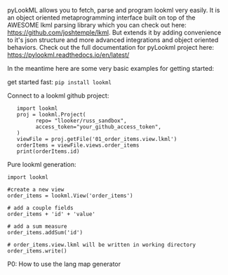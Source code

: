 pyLookML allows you to fetch, parse and program lookml very easily. 
It is an object oriented metaprogramming interface built on top of the AWESOME lkml parsing library which you can check out here: https://github.com/joshtemple/lkml. But extends it by adding convenience to it's json structure and more advanced integrations and object oriented behaviors.
Check out the full documentation for pyLookml project here: https://pylookml.readthedocs.io/en/latest/

In the meantime here are some very basic examples for getting started:

get started fast:
`pip install lookml`

Connect to a lookml github project:
```
   import lookml
   proj = lookml.Project(
         repo= "llooker/russ_sandbox",
         access_token="your_github_access_token",
   )
   viewFile = proj.getFile('01_order_items.view.lkml')
   orderItems = viewFile.views.order_items
   print(orderItems.id)
```

Pure lookml generation:
```
import lookml

#create a new view
order_items = lookml.View('order_items')

# add a couple fields
order_items + 'id' + 'value'

# add a sum measure
order_items.addSum('id')

# order_items.view.lkml will be written in working directory
order_items.write()

```

P0: How to use the lang map generator
